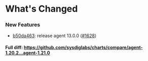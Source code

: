 # What's Changed

### New Features
- [b50da463](https://github.com/sysdiglabs/charts/commit/b50da46344d635678b4ac89c1f3c1cd1a1687d1b): release agent 13.0.0 ([#1628](https://github.com/sysdiglabs/charts/issues/1628))
#### Full diff: https://github.com/sysdiglabs/charts/compare/agent-1.20.2...agent-1.21.0
